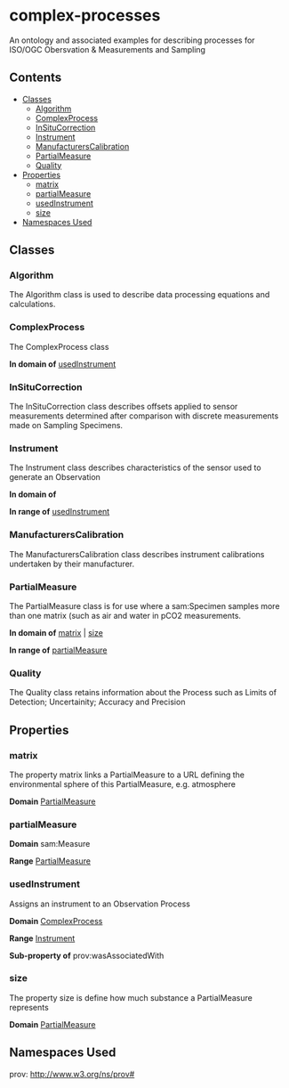 # complex-processes
An ontology and associated examples for describing processes for ISO/OGC Obersvation &amp; Measurements and Sampling
## Contents
- [Classes](#classes)
    - [Algorithm](#algorithm)
    - [ComplexProcess](#complexprocess)
    - [InSituCorrection](#insitucorrection)
    - [Instrument](#instrument)
    - [ManufacturersCalibration](#manufacturerscalibration)
    - [PartialMeasure](#partialmeasure)
    - [Quality](#quality)
- [Properties](#properties)
    - [matrix](#matrix)
    - [partialMeasure](#partialmeasure-1)
    - [usedInstrument](#usedInstrument)
    - [size](#size)
- [Namespaces Used](#namespaces-used)

## Classes
### Algorithm
The Algorithm class is used to describe data processing equations and calculations.
### ComplexProcess
The ComplexProcess class

**In domain of** [usedInstrument](#usedinstrument)

### InSituCorrection
The InSituCorrection class describes offsets applied to sensor measurements determined after comparison with discrete measurements made on Sampling Specimens.
### Instrument
The Instrument class describes characteristics of the sensor used to generate an Observation

**In domain of** 

**In range of** [usedInstrument](#usedinstrument)

### ManufacturersCalibration
The ManufacturersCalibration class describes instrument calibrations undertaken by their manufacturer.
### PartialMeasure
The PartialMeasure class is for use where a sam:Specimen samples more than one matrix (such as air and water in pCO2 measurements.

**In domain of** [matrix](#matrix) | [size](#size)

**In range of** [partialMeasure](#partialmeasure-1)

### Quality
The Quality class retains information about the Process such as Limits of Detection; Uncertainity; Accuracy and Precision
## Properties
### matrix
The property matrix links a PartialMeasure to a URL defining the environmental sphere of this PartialMeasure, e.g. atmosphere

**Domain** [PartialMeasure](#partialmeasure)

### partialMeasure

**Domain** sam:Measure

**Range** [PartialMeasure](#partialmeasure)

### usedInstrument
Assigns an instrument to an Observation Process

**Domain** [ComplexProcess](#complexprocess)

**Range** [Instrument](#instrument)

**Sub-property of** prov:wasAssociatedWith

### size
The property size is define how much substance a PartialMeasure represents

**Domain** [PartialMeasure](#partialmeasure)

## Namespaces Used
prov: http://www.w3.org/ns/prov#

